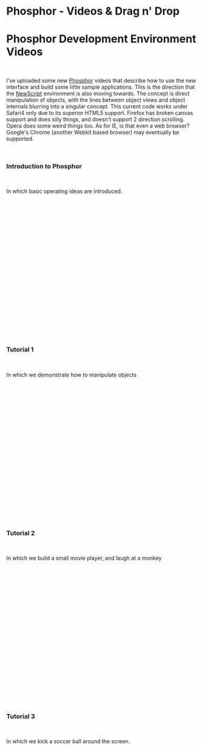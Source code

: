 Phosphor - Videos &amp; Drag n' Drop
====================================

<h1>Phosphor Development Environment Videos</h1><br /><p>I&#39;ve uploaded some new <a href="http://www.dloh.org/">Phosphor</a> videos that describe how to use the new interface and build some little sample applications.  This is the direction that the <a href="http://www.newscript.org/">NewScript</a> environment is also moving towards.  The concept is direct manipulation of objects, with the lines between object views and object internals blurring into a singular concept.  This current code works under Safari4 only due to its superior HTML5 support.  Firefox has broken canvas support and does silly things, and doesn&#39;t support 2 direction scrolling.  Opera does some weird things too.  As for IE, is that even a web browser?  Google&#39;s Chrome (another Webkit based browser) may eventually be supported.<br /></p><br /><h3>Introduction to Phosphor</h3><br /><p>In which basic operating ideas are introduced.</p><br /><object width="425" height="344"><param name="movie" value="http://www.youtube.com/v/IzZn06EHqFk&hl=en&fs=1&"></param><param name="allowFullScreen" value="true"></param><param name="allowscriptaccess" value="always"></param><embed src="http://www.youtube.com/v/IzZn06EHqFk&hl=en&fs=1&" type="application/x-shockwave-flash" allowscriptaccess="always" allowfullscreen="true" width="425" height="344"></embed></object><br /><h3>Tutorial 1</h3><br /><p>In which we demonstrate how to manipulate objects</p><br /><object width="425" height="344"><param name="movie" value="http://www.youtube.com/v/n2diOAAF0cI&hl=en&fs=1&"></param><param name="allowFullScreen" value="true"></param><param name="allowscriptaccess" value="always"></param><embed src="http://www.youtube.com/v/n2diOAAF0cI&hl=en&fs=1&" type="application/x-shockwave-flash" allowscriptaccess="always" allowfullscreen="true" width="425" height="344"></embed></object><br /><h3>Tutorial 2</h3><br /><p>In which we build a small movie player, and laugh at a monkey</p><br /><object width="425" height="344"><param name="movie" value="http://www.youtube.com/v/aWYk3DmjTLQ&hl=en&fs=1&"></param><param name="allowFullScreen" value="true"></param><param name="allowscriptaccess" value="always"></param><embed src="http://www.youtube.com/v/aWYk3DmjTLQ&hl=en&fs=1&" type="application/x-shockwave-flash" allowscriptaccess="always" allowfullscreen="true" width="425" height="344"></embed></object><br /><h3>Tutorial 3</h3><br /><p>In which we kick a soccer ball around the screen.</p><br /><object width="425" height="344"><param name="movie" value="http://www.youtube.com/v/wWQYL1QpC20&hl=en&fs=1&"></param><param name="allowFullScreen" value="true"></param><param name="allowscriptaccess" value="always"></param><embed src="http://www.youtube.com/v/wWQYL1QpC20&hl=en&fs=1&" type="application/x-shockwave-flash" allowscriptaccess="always" allowfullscreen="true" width="425" height="344"></embed></object>
